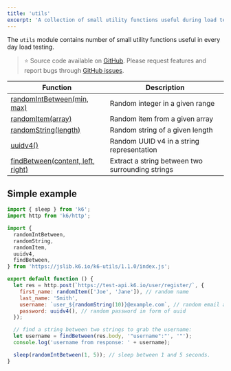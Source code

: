 ```yaml
---
title: 'utils'
excerpt: 'A collection of small utility functions useful during load testing with k6. '
---
```


The `utils` module contains number of small utility functions useful in every day load testing.

> ⭐️ Source code available on [GitHub](https://github.com/k6io/k6-jslib-utils).
> Please request features and report bugs through [GitHub issues](https://github.com/k6io/k6-jslib-utils/issues).

| Function                                                                                              | Description                                      |
| ----------------------------------------------------------------------------------------------------- | ------------------------------------------------ |
| [randomIntBetween(min, max)](/v0.31/javascript-api/jslib/utils/randomintbetween-min-max)              | Random integer in a given range                  |
| [randomItem(array)](/v0.31/javascript-api/jslib/utils/randomitem-array)                               | Random item from a given array                   |
| [randomString(length)](/v0.31/javascript-api/jslib/utils/randomstring-length)                         | Random string of a given length                  |
| [uuidv4()](/v0.31/javascript-api/jslib/utils/uuidv4)                                                  | Random UUID v4 in a string representation        |
| [findBetween(content, left, right)](/v0.31/javascript-api/jslib/utils/findbetween-content-left-right) | Extract a string between two surrounding strings |

## Simple example

<CodeGroup labels={[]}>

```javascript
import { sleep } from 'k6';
import http from 'k6/http';

import {
  randomIntBetween,
  randomString,
  randomItem,
  uuidv4,
  findBetween,
} from 'https://jslib.k6.io/k6-utils/1.1.0/index.js';

export default function () {
  let res = http.post(`https://test-api.k6.io/user/register/`, {
    first_name: randomItem(['Joe', 'Jane']), // random name
    last_name: 'Smith',
    username: `user_${randomString(10)}@example.com`, // random email address,
    password: uuidv4(), // random password in form of uuid
  });

  // find a string between two strings to grab the username:
  let username = findBetween(res.body, '"username":"', '"');
  console.log('username from response: ' + username);

  sleep(randomIntBetween(1, 5)); // sleep between 1 and 5 seconds.
}
```

</CodeGroup>
